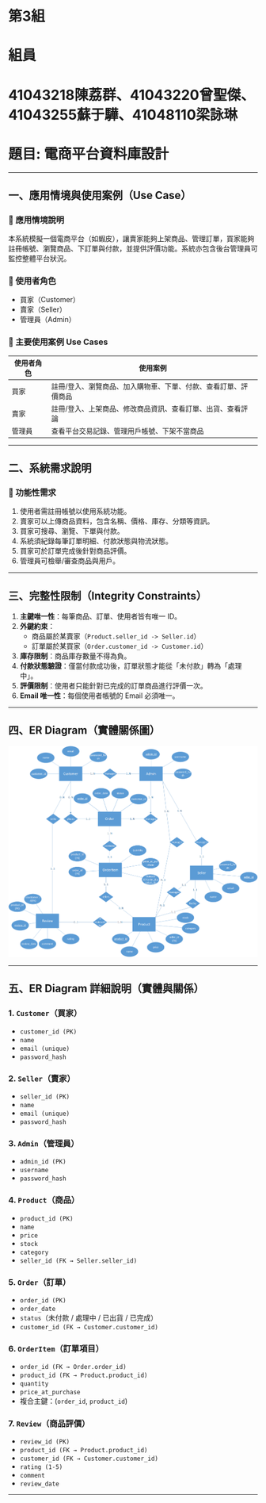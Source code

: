 # 第3組
組員
===
41043218陳荔群、41043220曾聖傑、41043255蘇于驊、41048110梁詠琳<br>
===
# 題目: 電商平台資料庫設計

---

## 一、應用情境與使用案例（Use Case）

### 🔹 應用情境說明
本系統模擬一個電商平台（如蝦皮），讓賣家能夠上架商品、管理訂單，買家能夠註冊帳號、瀏覽商品、下訂單與付款，並提供評價功能。系統亦包含後台管理員可監控整體平台狀況。

### 🔹 使用者角色
- 買家（Customer）  
- 賣家（Seller）  
- 管理員（Admin）

### 🔹 主要使用案例 Use Cases

| 使用者角色 | 使用案例 |
|------------|-----------|
| 買家       | 註冊/登入、瀏覽商品、加入購物車、下單、付款、查看訂單、評價商品 |
| 賣家       | 註冊/登入、上架商品、修改商品資訊、查看訂單、出貨、查看評論 |
| 管理員     | 查看平台交易記錄、管理用戶帳號、下架不當商品 |

---

## 二、系統需求說明

### 🔹 功能性需求
1. 使用者需註冊帳號以使用系統功能。
2. 賣家可以上傳商品資料，包含名稱、價格、庫存、分類等資訊。
3. 買家可搜尋、瀏覽、下單與付款。
4. 系統須紀錄每筆訂單明細、付款狀態與物流狀態。
5. 買家可於訂單完成後針對商品評價。
6. 管理員可檢舉/審查商品與用戶。

---

## 三、完整性限制（Integrity Constraints）

1. **主鍵唯一性**：每筆商品、訂單、使用者皆有唯一 ID。
2. **外鍵約束**：
   - 商品屬於某賣家（`Product.seller_id -> Seller.id`）
   - 訂單屬於某買家（`Order.customer_id -> Customer.id`）
3. **庫存限制**：商品庫存數量不得為負。
4. **付款狀態驗證**：僅當付款成功後，訂單狀態才能從「未付款」轉為「處理中」。
5. **評價限制**：使用者只能針對已完成的訂單商品進行評價一次。
6. **Email 唯一性**：每個使用者帳號的 Email 必須唯一。

---

## 四、ER Diagram（實體關係圖）

<div align=center> <img src="er_diagram.png"/> </div>

---

## 五、ER Diagram 詳細說明（實體與關係）

### 1. `Customer`（買家）
- `customer_id (PK)`
- `name`
- `email (unique)`
- `password_hash`

### 2. `Seller`（賣家）
- `seller_id (PK)`
- `name`
- `email (unique)`
- `password_hash`

### 3. `Admin`（管理員）
- `admin_id (PK)`
- `username`
- `password_hash`

### 4. `Product`（商品）
- `product_id (PK)`
- `name`
- `price`
- `stock`
- `category`
- `seller_id (FK → Seller.seller_id)`

### 5. `Order`（訂單）
- `order_id (PK)`
- `order_date`
- `status`（未付款 / 處理中 / 已出貨 / 已完成）
- `customer_id (FK → Customer.customer_id)`

### 6. `OrderItem`（訂單項目）
- `order_id (FK → Order.order_id)`
- `product_id (FK → Product.product_id)`
- `quantity`
- `price_at_purchase`
- 複合主鍵：(`order_id`, `product_id`)

### 7. `Review`（商品評價）
- `review_id (PK)`
- `product_id (FK → Product.product_id)`
- `customer_id (FK → Customer.customer_id)`
- `rating (1-5)`
- `comment`
- `review_date`

---


